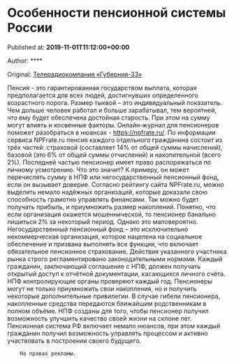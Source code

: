 
# Особенности пенсионной системы России

Published at: **2019-11-01T11:12:00+00:00**

Author: ****

Original: [Телерадиокомпания «Губерния-33»](http://trc33.ru/news/society/osobennosti-pensionnoy-sistemy-rossii/)

Пенсия - это гарантированная государством выплата, которая предполагается для всех людей, достигнувших определенного возрастного порога. Размер тыквой – это индивидуальный показатель. Чем дольше человек работал и больше зарабатывал, тем вероятней, что ему будет обеспечена достойная старость. При этом на сумму могут влиять и косвенные факторы. Онлайн-журнал для пенсионеров поможет разобраться в нюансах - https://npfrate.ru/.
По информации сервиса NPFrate.ru пенсия каждого отдельного гражданина состоит из трёх частей: страховой (составляет 14% от общей суммы начислений), базовой (это 6% от общей суммы отчислений) и накопительной (всего 2%). Последней частью пенсионер имеет право распоряжаться по личному усмотрению.
Что это значит? К примеру, он может перечислять сумму в НПФ или негосударственный пенсионный фонд, если он вызывает доверие. Согласно рейтингу сайта NPFrate.ru, можно выделить немало надёжных организаций, которые доказали свою способность грамотно управлять финансами. Так можно будет получать прибыль, и приумножить размер накоплений. Понятно, что если организация окажется мошеннической, то пенсионер банально лишиться 2% за некоторый период. Однако это маловероятно.
Негосударственный пенсионный фонд – это исключительно некоммерческая организация, которое нацелена на социальное обеспечение и призвана выполнять все функции, что включает обязательное пенсионное страхование. Действия указанного участника рынка строго регламентировано законодательными нормами.
Каждый гражданин, заключающий соглашение с НПФ, должен получать открытый доступ к отчётной документации, касающихся личного счёта. НПФ контролирующие органы проверяют каждый год. Пенсионеры могут не только приумножить свои накопления, но и получить некоторые дополнительные привилегии. В случае гибели пенсионера, накопленные средства передаются ближайшим родственникам в полном объёме.
НПФ созданы для того, чтобы пенсионер получил возможность улучшить качество своей жизни на склоне лет. Пенсионная система РФ включает немало нюансов, при этом каждый гражданин получил возможность управлять процессом и активно участвовать в построении своего будущего.

        На правах рекламы.
      
